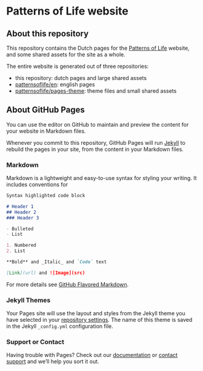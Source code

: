 # Patterns of Life website

## About this repository

This repository contains the Dutch pages for the
[Patterns of Life](https://www.patternsoflife.nl/) website, and some
shared assets for the site as a whole.

The entire website is generated out of three repositories:

- this repository: dutch pages and large shared assets
- [patternsoflife/en](https://github.com/patternsoflife/en): english pages
- [patternsoflife/pages-theme](https://github.com/patternsoflife/pages-theme): theme files and small shared assets


## About GitHub Pages

You can use the editor on GitHub to maintain and preview the content for your website in Markdown files.

Whenever you commit to this repository, GitHub Pages will run [Jekyll](https://jekyllrb.com/) to rebuild the pages in your site, from the content in your Markdown files.

### Markdown

Markdown is a lightweight and easy-to-use syntax for styling your writing. It includes conventions for

```markdown
Syntax highlighted code block

# Header 1
## Header 2
### Header 3

- Bulleted
- List

1. Numbered
2. List

**Bold** and _Italic_ and `Code` text

[Link](url) and ![Image](src)
```

For more details see [GitHub Flavored Markdown](https://guides.github.com/features/mastering-markdown/).

### Jekyll Themes

Your Pages site will use the layout and styles from the Jekyll theme you have selected in your [repository settings](https://github.com/redesigningpsychiatry/pol-pages/settings/pages). The name of this theme is saved in the Jekyll `_config.yml` configuration file.

### Support or Contact

Having trouble with Pages? Check out our [documentation](https://docs.github.com/categories/github-pages-basics/) or [contact support](https://support.github.com/contact) and we’ll help you sort it out.
